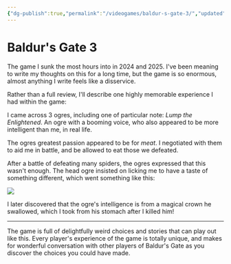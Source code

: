 ```yaml
---
{"dg-publish":true,"permalink":"/videogames/baldur-s-gate-3/","updated":"2025-08-19T16:29:51.379-07:00"}
---
```


# Baldur's Gate 3

The game I sunk the most hours into in 2024 and 2025. I've been meaning to write my thoughts on this for a long time, but the game is so enormous, almost anything I write feels like a disservice.

Rather than a full review, I'll describe one highly memorable experience I had within the game:

I came across 3 ogres, including one of particular note: *Lump the Enlightened*. An ogre with a booming voice, who also appeared to be more intelligent than me, in real life.

The ogres greatest passion appeared to be for *meat*. I negotiated with them to aid me in battle, and be allowed to eat those we defeated.

After a battle of defeating many spiders, the ogres expressed that this wasn't enough. The head ogre insisted on licking me to have a taste of something different, which went something like this:

![](https://youtu.be/rr0591NYN1A?si=cWpNdM7RQI29Ue9D)

I later discovered that the ogre's intelligence is from a magical crown he swallowed, which I took from his stomach after I killed him!

---

The game is full of delightfully weird choices and stories that can play out like this. Every player's experience of the game is totally unique, and makes for wonderful conversation with other players of Baldur's Gate as you discover the choices you could have made.
